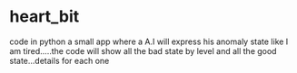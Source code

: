 # heart_bit
code in python a small app where a A.I will express his anomaly state like I am tired.....the code will show all the bad  state by level and all the good state...details for each one 
